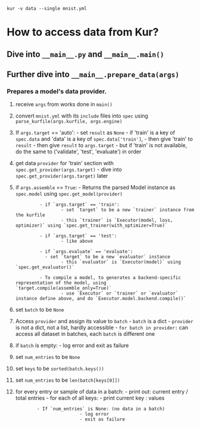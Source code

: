 `kur -v data --single mnist.yml`

# How to access data from Kur?

## Dive into `__main__.py` and `__main__.main()`

## Further dive into `__main__.prepare_data(args)`

### Prepares a model's data provider.

1. receive `args` from works done in `main()`

2. convert `mnist.yml` with its `include` files into `spec` using `parse_kurfile(args.kurfile, args.engine)`

3. If `args.target` == 'auto':
				- set `result` as `None`
				- if 'train' is a key of `spec.data` and 'data' is a key of `spec.data['train']`,
				- then give 'train' to `result`
				- then give `result` to `args.target`
				- but if 'train' is not available, do the same to ('validate', 'test', 'evaluate') in order

4. get data `provider` for 'train' section with `spec.get_provider(args.target)`
				- dive into `spec.get_provider(args.target)` later


5. if `args.assemble` == `True`:
				- Returns the parsed Model instance as `spec.model` using `spec.get_model(provider)`

				- if `args.target` == 'train':
						- set `target` to be a new `trainer` instance from the kurfile
						- this `trainer` is `Executor(model, loss, optimizer)` using `spec.get_trainer(with_optimizer=True)`

				- if `args.target` == 'test':
						- like above

				- if `args.evaluate` == 'evaluate':
				  - set `target` to be a new `evaluator` instance
						- this `evaluator` is `Executor(model)` using `spec.get_evaluator()`

				- To compile a model, to generates a backend-specific representation of the model, using `target.compile(assemble_only=True)`
						- use `Executor` or `trainer` or `evaluator` instance define above, and do `Executor.model.backend.compile()`

6. set `batch` to be `None`

7. Access `provider` and assign its value to `batch`
				- `batch` is a dict
				- `provider` is not a dict, not a list, hardly accessible
				- `for batch in provider:` can access all dataset in batches, each `batch` is different one

8. if `batch` is empty:
				- log error and exit as failure

9. set `num_entries` to be `None`

10. set `keys` to be `sorted(batch.keys())`

11. set `num_entries` to be `len(batch[keys[0]])`

12. for every entry or sample of data in a batch:
				- print out: current entry / total entries
				- for each of all keys:
								- print current key : values

				- If `num_entries` is None: (no data in a batch)
								- log error
								- exit as failure 
